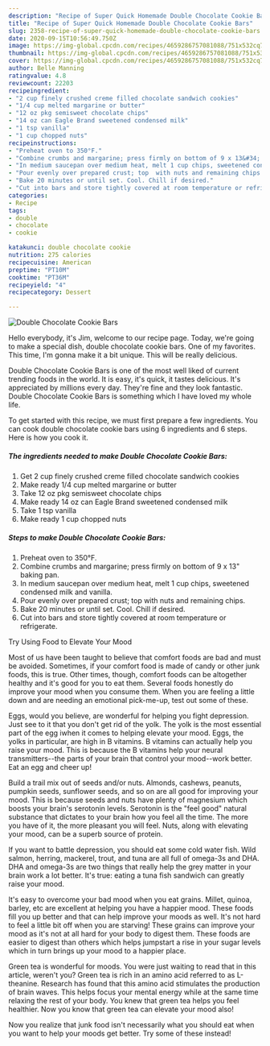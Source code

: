 ```yaml
---
description: "Recipe of Super Quick Homemade Double Chocolate Cookie Bars"
title: "Recipe of Super Quick Homemade Double Chocolate Cookie Bars"
slug: 2358-recipe-of-super-quick-homemade-double-chocolate-cookie-bars
date: 2020-09-15T10:56:49.750Z
image: https://img-global.cpcdn.com/recipes/4659286757081088/751x532cq70/double-chocolate-cookie-bars-recipe-main-photo.jpg
thumbnail: https://img-global.cpcdn.com/recipes/4659286757081088/751x532cq70/double-chocolate-cookie-bars-recipe-main-photo.jpg
cover: https://img-global.cpcdn.com/recipes/4659286757081088/751x532cq70/double-chocolate-cookie-bars-recipe-main-photo.jpg
author: Belle Manning
ratingvalue: 4.8
reviewcount: 22203
recipeingredient:
- "2 cup finely crushed creme filled chocolate sandwich cookies"
- "1/4 cup melted margarine or butter"
- "12 oz pkg semisweet chocolate chips"
- "14 oz can Eagle Brand sweetened condensed milk"
- "1 tsp vanilla"
- "1 cup chopped nuts"
recipeinstructions:
- "Preheat oven to 350°F."
- "Combine crumbs and margarine; press firmly on bottom of 9 x 13&#34; baking pan."
- "In medium saucepan over medium heat, melt 1 cup chips, sweetened condensed milk and vanilla."
- "Pour evenly over prepared crust; top  with nuts and remaining chips."
- "Bake 20 minutes or until set. Cool. Chill if desired."
- "Cut into bars and store tightly covered at room temperature or refrigerate."
categories:
- Recipe
tags:
- double
- chocolate
- cookie

katakunci: double chocolate cookie 
nutrition: 275 calories
recipecuisine: American
preptime: "PT10M"
cooktime: "PT36M"
recipeyield: "4"
recipecategory: Dessert

---
```



![Double Chocolate Cookie Bars](https://img-global.cpcdn.com/recipes/4659286757081088/751x532cq70/double-chocolate-cookie-bars-recipe-main-photo.jpg)

Hello everybody, it's Jim, welcome to our recipe page. Today, we're going to make a special dish, double chocolate cookie bars. One of my favorites. This time, I'm gonna make it a bit unique. This will be really delicious.



Double Chocolate Cookie Bars is one of the most well liked of current trending foods in the world. It is easy, it's quick, it tastes delicious. It's appreciated by millions every day. They're fine and they look fantastic. Double Chocolate Cookie Bars is something which I have loved my whole life.


To get started with this recipe, we must first prepare a few ingredients. You can cook double chocolate cookie bars using 6 ingredients and 6 steps. Here is how you cook it.

<!--inarticleads1-->

##### The ingredients needed to make Double Chocolate Cookie Bars:

1. Get 2 cup finely crushed creme filled chocolate sandwich cookies
1. Make ready 1/4 cup melted margarine or butter
1. Take 12 oz pkg semisweet chocolate chips
1. Make ready 14 oz can Eagle Brand sweetened condensed milk
1. Take 1 tsp vanilla
1. Make ready 1 cup chopped nuts




<!--inarticleads2-->

##### Steps to make Double Chocolate Cookie Bars:

1. Preheat oven to 350°F.
1. Combine crumbs and margarine; press firmly on bottom of 9 x 13&#34; baking pan.
1. In medium saucepan over medium heat, melt 1 cup chips, sweetened condensed milk and vanilla.
1. Pour evenly over prepared crust; top  with nuts and remaining chips.
1. Bake 20 minutes or until set. Cool. Chill if desired.
1. Cut into bars and store tightly covered at room temperature or refrigerate.




Try Using Food to Elevate Your Mood


Most of us have been taught to believe that comfort foods are bad and must be avoided. Sometimes, if your comfort food is made of candy or other junk foods, this is true. Other times, though, comfort foods can be altogether healthy and it's good for you to eat them. Several foods honestly do improve your mood when you consume them. When you are feeling a little down and are needing an emotional pick-me-up, test out some of these.

Eggs, would you believe, are wonderful for helping you fight depression. Just see to it that you don't get rid of the yolk. The yolk is the most essential part of the egg iwhen it comes to helping elevate your mood. Eggs, the yolks in particular, are high in B vitamins. B vitamins can actually help you raise your mood. This is because the B vitamins help your neural transmitters--the parts of your brain that control your mood--work better. Eat an egg and cheer up!

Build a trail mix out of seeds and/or nuts. Almonds, cashews, peanuts, pumpkin seeds, sunflower seeds, and so on are all good for improving your mood. This is because seeds and nuts have plenty of magnesium which boosts your brain's serotonin levels. Serotonin is the "feel good" natural substance that dictates to your brain how you feel all the time. The more you have of it, the more pleasant you will feel. Nuts, along with elevating your mood, can be a superb source of protein.

If you want to battle depression, you should eat some cold water fish. Wild salmon, herring, mackerel, trout, and tuna are all full of omega-3s and DHA. DHA and omega-3s are two things that really help the grey matter in your brain work a lot better. It's true: eating a tuna fish sandwich can greatly raise your mood. 

It's easy to overcome your bad mood when you eat grains. Millet, quinoa, barley, etc are excellent at helping you have a happier mood. These foods fill you up better and that can help improve your moods as well. It's not hard to feel a little bit off when you are starving! These grains can improve your mood as it's not at all hard for your body to digest them. These foods are easier to digest than others which helps jumpstart a rise in your sugar levels which in turn brings up your mood to a happier place.

Green tea is wonderful for moods. You were just waiting to read that in this article, weren't you? Green tea is rich in an amino acid referred to as L-theanine. Research has found that this amino acid stimulates the production of brain waves. This helps focus your mental energy while at the same time relaxing the rest of your body. You knew that green tea helps you feel healthier. Now you know that green tea can elevate your mood also!

Now you realize that junk food isn't necessarily what you should eat when you want to help your moods get better. Try some of these instead!

